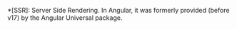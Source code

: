 *[SSR]: Server Side Rendering. In Angular, it was formerly provided (before v17) by the Angular Universal package.

